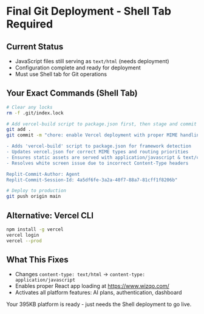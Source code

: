 # Final Git Deployment - Shell Tab Required

## Current Status
- JavaScript files still serving as `text/html` (needs deployment)
- Configuration complete and ready for deployment
- Must use Shell tab for Git operations

## Your Exact Commands (Shell Tab)

```bash
# Clear any locks
rm -f .git/index.lock

# Add vercel-build script to package.json first, then stage and commit
git add .
git commit -m "chore: enable Vercel deployment with proper MIME handling

- Adds 'vercel-build' script to package.json for framework detection
- Updates vercel.json for correct MIME types and routing priorities
- Ensures static assets are served with application/javascript & text/css
- Resolves white screen issue due to incorrect Content-Type headers

Replit-Commit-Author: Agent
Replit-Commit-Session-Id: 4a5df6fe-3a2a-40f7-88a7-81cff1f8206b"

# Deploy to production
git push origin main
```

## Alternative: Vercel CLI
```bash
npm install -g vercel
vercel login
vercel --prod
```

## What This Fixes
- Changes `content-type: text/html` → `content-type: application/javascript`
- Enables proper React app loading at https://www.wizqo.com/
- Activates all platform features: AI plans, authentication, dashboard

Your 395KB platform is ready - just needs the Shell deployment to go live.